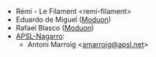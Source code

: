 - Rémi - Le Filament \<remi-filament\>
- Eduardo de Miguel ([Moduon](https://www.moduon.team/))
- Rafael Blasco ([Moduon](https://www.moduon.team/))
- [APSL-Nagarro](https://apsl.tech):
  - Antoni Marroig \<<amarroig@apsl.net>\>
